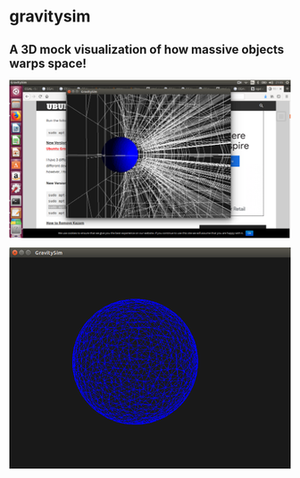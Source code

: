 # gravitysim
## A 3D mock visualization of how massive objects warps space!

![Sample screenshot](https://github.com/hollan86/gravitysimv2/blob/master/gravitysimv2_p2.png)

![screenshot](https://github.com/hollan86/gravitysimv2/blob/master/gravitysimv2_p4.png)
